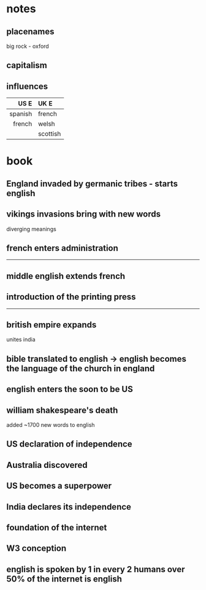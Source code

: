 # notes

## placenames

big rock - oxford

## capitalism

## influences

|    US E | UK E     |
| ------: | :------- |
| spanish | french   |
|  french | welsh    |
|         | scottish |

# book

## England invaded by germanic tribes - starts english

## vikings invasions bring with new words

diverging meanings

## french enters administration

---

## middle english extends french

## introduction of the printing press

---

## british empire expands

unites india

## bible translated to english -> english becomes the language of the church in england

## english enters the soon to be US

## william shakespeare's death

added ~1700 new words to english

## US declaration of independence

## Australia discovered

## US becomes a superpower

## India declares its independence

## foundation of the internet

## W3 conception

## english is spoken by 1 in every 2 humans over 50% of the internet is english
